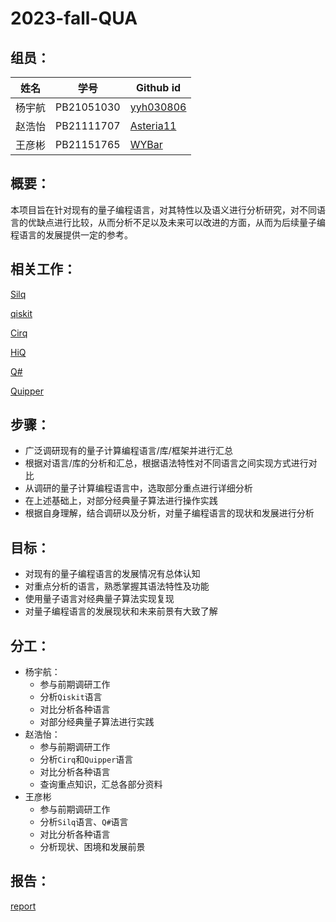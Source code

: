 # 2023-fall-QUA
## 组员：

| 姓名   | 学号       | Github id                                  |
| ------ | ---------- | ------------------------------------------ |
| 杨宇航 | PB21051030 | [yyh030806](https://github.com/odeinjul)   |
| 赵浩怡 | PB21111707 | [ Asteria11](https://github.com/Asteria11) |
| 王彦彬 | PB21151765 | [WYBar](https://github.com/WYBar)          |

## 概要：

本项目旨在针对现有的量子编程语言，对其特性以及语义进行分析研究，对不同语言的优缺点进行比较，从而分析不足以及未来可以改进的方面，从而为后续量子编程语言的发展提供一定的参考。

## 相关工作：

[Silq](https://silq.ethz.ch)

[qiskit](https://www.ibm.com/quantum/qiskit)

[Cirq](https://github.com/quantumlib/Cirq)

[HiQ](https://hiq.huaweicloud.com/home)

[Q#](https://learn.microsoft.com/zh-cn/azure/quantum/user-guide/libraries/standard/)

[Quipper](https://www.mathstat.dal.ca/~selinger/quipper/)

## 步骤：

* 广泛调研现有的量子计算编程语言/库/框架并进行汇总
* 根据对语言/库的分析和汇总，根据语法特性对不同语言之间实现方式进行对比
* 从调研的量子计算编程语言中，选取部分重点进行详细分析
* 在上述基础上，对部分经典量子算法进行操作实践
* 根据自身理解，结合调研以及分析，对量子编程语言的现状和发展进行分析

## 目标：

* 对现有的量子编程语言的发展情况有总体认知
* 对重点分析的语言，熟悉掌握其语法特性及功能
* 使用量子语言对经典量子算法实现复现
* 对量子编程语言的发展现状和未来前景有大致了解

## 分工：

* 杨宇航：
  * 参与前期调研工作
  * 分析`Qiskit`语言
  * 对比分析各种语言
  * 对部分经典量子算法进行实践
* 赵浩怡：
  * 参与前期调研工作
  * 分析`Cirq`和`Quipper`语言
  * 对比分析各种语言
  * 查询重点知识，汇总各部分资料
* 王彦彬
  * 参与前期调研工作
  * 分析`Silq`语言、`Q#`语言
  * 对比分析各种语言
  * 分析现状、困境和发展前景
## 报告：
[report](report.md)
  
